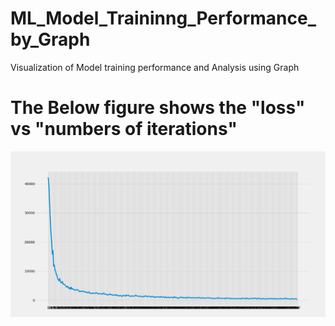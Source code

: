 # ML_Model_Traininng_Performance_by_Graph
Visualization of Model training performance and Analysis using Graph 

# The Below figure shows the "loss"  vs  "numbers of iterations" 
![alt text](https://github.com/Aadityapritam/Traininng_Performance_by_Graph/blob/main/Figure_1.png?raw=true)
